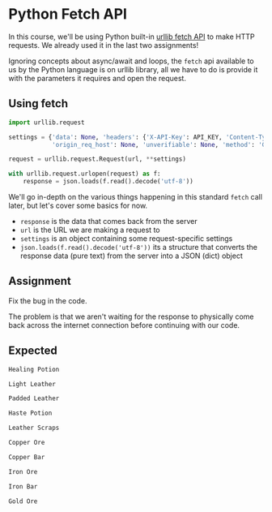 # Python Fetch API

In this course, we'll be using Python built-in [urllib fetch API](https://docs.python.org/3/howto/urllib2.html) to make HTTP requests. We already used it in the last two assignments!

Ignoring concepts about async/await and loops, the `fetch` api available to us by the Python language is on urllib library, all we have to do is provide it with the parameters it requires and open the request.

## Using fetch

```python
import urllib.request

settings = {'data': None, 'headers': {'X-API-Key': API_KEY, 'Content-Type': 'application/json'},
            'origin_req_host': None, 'unverifiable': None, 'method': 'GET'}

request = urllib.request.Request(url, **settings)

with urllib.request.urlopen(request) as f:
    response = json.loads(f.read().decode('utf-8'))
```

We'll go in-depth on the various things happening in this standard `fetch` call later, but let's cover some basics for now.

* `response` is the data that comes back from the server
* `url` is the URL we are making a request to
* `settings` is an object containing some request-specific settings
* `json.loads(f.read().decode('utf-8'))` its a structure that converts the response data (pure text) from the server into a JSON (dict) object

## Assignment

Fix the bug in the code.

The problem is that we aren't waiting for the response to physically come back across the internet connection before continuing with our code.

## Expected

```sh
Healing Potion

Light Leather

Padded Leather

Haste Potion

Leather Scraps

Copper Ore

Copper Bar

Iron Ore

Iron Bar

Gold Ore
```
